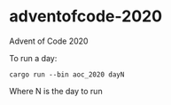 # adventofcode-2020
Advent of Code 2020

To run a day:

`cargo run --bin aoc_2020 dayN`

Where N is the day to run